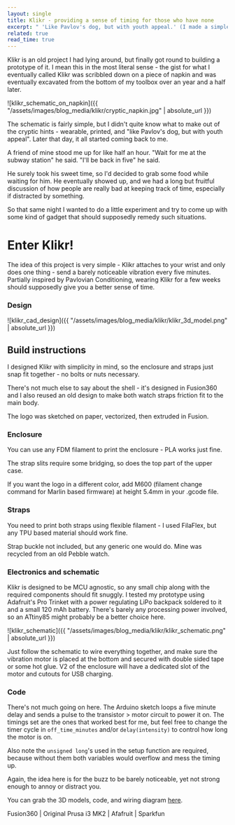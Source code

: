```yaml
---
layout: single
title: Klikr - providing a sense of timing for those who have none
excerpt: " 'Like Pavlov's dog, but with youth appeal.' (I made a simple wearable gadget)"
related: true
read_time: true
---
```

Klikr is an old project I had lying around, but finally got round to building a prototype of it.
I mean this in the most literal sense - the gist for what I eventually called Klikr was scribbled down on a piece of napkin and was eventually excavated from the bottom of my toolbox over an year and a half later.

![klikr_schematic_on_napkin]({{ "/assets/images/blog_media/klikr/cryptic_napkin.jpg" | absolute_url }})

The schematic is fairly simple, but I didn't quite know what to make out of the cryptic hints - wearable, printed, and "like Pavlov's dog, but with youth appeal". Later that day, it all started coming back to me.

A friend of mine stood me up for like half an hour. "Wait for me at the subway station" he said. "I'll be back in five" he said.

He surely took his sweet time, so I'd decided to grab some food while waiting for him. He eventually showed up, and we had a long but fruitful discussion of how people are really bad at keeping track of time, especially if distracted by something.

So that same night I wanted to do a little experiment and try to come up with some kind of gadget  that should supposedly remedy such situations.

# Enter Klikr!

The idea of this project is very simple - Klikr attaches to your wrist and only does one thing - send a barely noticeable vibration every five minutes. Partially inspired by Pavlovian Conditioning, wearing Klikr for a few weeks should supposedly give you a better sense of time.


### Design

![klikr_cad_design]({{ "/assets/images/blog_media/klikr/klikr_3d_model.png" | absolute_url }})

## Build instructions

I designed Klikr with simplicity in mind, so the enclosure and straps just snap fit together - no bolts or nuts necessary.

There's not much else to say about the shell - it's designed in Fusion360 and I also reused an old design to make both watch straps friction fit to the main body.

The logo was sketched on paper, vectorized, then extruded in Fusion.

### Enclosure

You can use any FDM filament to print the enclosure - PLA works just fine.

The strap slits require some bridging, so does the top part of the upper case.

If you want the logo in a different color, add M600 (filament change command for Marlin based firmware) at height 5.4mm in your .gcode file.

### Straps

You need to print both straps using flexible filament - I used FilaFlex, but any TPU based material should work fine.

Strap buckle not included, but any generic one would do. Mine was recycled from an old Pebble watch.

### Electronics and schematic

Klikr is designed to be MCU agnostic, so any small chip along with the required components should fit snuggly. I tested my prototype using Adafruit's Pro Trinket with a power regulating LiPo backpack soldered to it and a small 120 mAh battery. There's barely any processing power involved, so an ATtiny85 might probably be a better choice here.

![klikr_schematic]({{ "/assets/images/blog_media/klikr/klikr_schematic.png" | absolute_url }})


Just follow the schematic to wire everything together, and make sure the vibration motor is placed at the bottom and secured with double sided tape or some hot glue. V2 of the enclosure will have a dedicated slot of the motor and cutouts for USB charging.

### Code

There's not much going on here. The Arduino sketch loops a five minute delay and sends a pulse to the transistor > motor circuit to power it on. The timings set are the ones that worked best for me, but feel free to change the timer cycle in `off_time_minutes` and/or `delay(intensity)` to control how long the motor is on.

Also note the `unsigned long`'s used in the setup function are required, because without them both variables would overflow and mess the timing up.

Again, the idea here is for the buzz to be barely noticeable, yet not strong enough to annoy or distract you.

You can grab the 3D models, code, and wiring diagram [here](https://github.com/imavrodinov/klikr).


Fusion360 | Original Prusa i3 MK2 | Afafruit | Sparkfun
